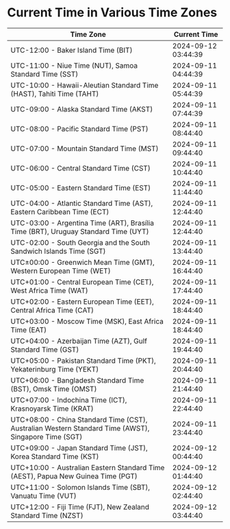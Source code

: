 # Current Time in Various Time Zones

| Time Zone | Current Time |
|-----------|--------------|
| UTC-12:00 - Baker Island Time (BIT) | 2024-09-12 03:44:39 |
| UTC-11:00 - Niue Time (NUT), Samoa Standard Time (SST) | 2024-09-11 04:44:39 |
| UTC-10:00 - Hawaii-Aleutian Standard Time (HAST), Tahiti Time (TAHT) | 2024-09-11 05:44:39 |
| UTC-09:00 - Alaska Standard Time (AKST) | 2024-09-11 07:44:39 |
| UTC-08:00 - Pacific Standard Time (PST) | 2024-09-11 08:44:40 |
| UTC-07:00 - Mountain Standard Time (MST) | 2024-09-11 09:44:40 |
| UTC-06:00 - Central Standard Time (CST) | 2024-09-11 10:44:40 |
| UTC-05:00 - Eastern Standard Time (EST) | 2024-09-11 11:44:40 |
| UTC-04:00 - Atlantic Standard Time (AST), Eastern Caribbean Time (ECT) | 2024-09-11 12:44:40 |
| UTC-03:00 - Argentina Time (ART), Brasília Time (BRT), Uruguay Standard Time (UYT) | 2024-09-11 12:44:40 |
| UTC-02:00 - South Georgia and the South Sandwich Islands Time (SGT) | 2024-09-11 13:44:40 |
| UTC±00:00 - Greenwich Mean Time (GMT), Western European Time (WET) | 2024-09-11 16:44:40 |
| UTC+01:00 - Central European Time (CET), West Africa Time (WAT) | 2024-09-11 17:44:40 |
| UTC+02:00 - Eastern European Time (EET), Central Africa Time (CAT) | 2024-09-11 18:44:40 |
| UTC+03:00 - Moscow Time (MSK), East Africa Time (EAT) | 2024-09-11 18:44:40 |
| UTC+04:00 - Azerbaijan Time (AZT), Gulf Standard Time (GST) | 2024-09-11 19:44:40 |
| UTC+05:00 - Pakistan Standard Time (PKT), Yekaterinburg Time (YEKT) | 2024-09-11 20:44:40 |
| UTC+06:00 - Bangladesh Standard Time (BST), Omsk Time (OMST) | 2024-09-11 21:44:40 |
| UTC+07:00 - Indochina Time (ICT), Krasnoyarsk Time (KRAT) | 2024-09-11 22:44:40 |
| UTC+08:00 - China Standard Time (CST), Australian Western Standard Time (AWST), Singapore Time (SGT) | 2024-09-11 23:44:40 |
| UTC+09:00 - Japan Standard Time (JST), Korea Standard Time (KST) | 2024-09-12 00:44:40 |
| UTC+10:00 - Australian Eastern Standard Time (AEST), Papua New Guinea Time (PGT) | 2024-09-12 01:44:40 |
| UTC+11:00 - Solomon Islands Time (SBT), Vanuatu Time (VUT) | 2024-09-12 02:44:40 |
| UTC+12:00 - Fiji Time (FJT), New Zealand Standard Time (NZST) | 2024-09-12 03:44:40 |

